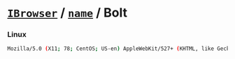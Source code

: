 # [`IBrowser`](/api/ua-parser-js/get-browser.md) / [`name`](../name.md) / Bolt

### Linux

```sh
Mozilla/5.0 (X11; 78; CentOS; US-en) AppleWebKit/527+ (KHTML, like Gecko) Bolt/0.862 Version/3.0 Safari/523.15
```